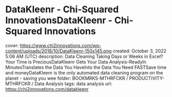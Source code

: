 # DataKleenr - Chi-Squared InnovationsDataKleenr - Chi-Squared Innovations

cover: https://www.chi2innovations.com/wp-content/uploads/2018/10/DataKleenr-150x145.png
created: October 3, 2022 5:06 AM (UTC)
description: Data Cleaning Taking Days or Weeks in Excel?​Your Time is Precious​DataKleenr Gets Your Data Analysis-ReadyIn MinutesTranslates the Data You Have​Into the Data You Need ​FASTSave time and moneyDataKleenr is the only automated data cleaning program on the planet - saving you wee
folder: BOOKMRKS-MTHRFCKR / PRODUCTIVITY-MTHRFCKR / Data Analysis
tags: data analysis
url: https://chi2innovations.com/datakleenr